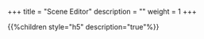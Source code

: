 +++
title = "Scene Editor"
description = ""
weight = 1
+++

{{%children style="h5" description="true"%}}
